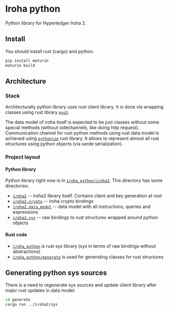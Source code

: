 # Iroha python

Python library for Hyperledger Iroha 2.

## Install

You should install rust (cargo) and python.

```sh
pip install maturin
maturin build
```

## Architecture

### Stack

Architecturally python library uses rust client library. It is done
via wrapping classes using rust library [`pyo3`](pyo3.rs).

The data model of iroha itself is expected to be just classes without
some special methods (without sidechannels, like doing http request).
Communication channel for rust python methods using rust data model
is achieved using [`pythonize`](https://github.com/davidhewitt/pythonize)
rust library. It allows to represent almost all rust structures using
python objects (via serde serialization).

### Project layout

#### Python library

Python library right now is in [`iroha_python/iroha2`](iroha_python/iroha2). This directory has some 
directories:
- [`iroha2`](iroha_python/iroha2) -- iroha2 library itself. Contains client and key generation at root
- [`iroha2.crypto`](iroha_python/iroha2/crypto) -- iroha crypto bindings
- [`iroha2.data_model`](iroha_python/iroha2/data_model) -- data model with all instructions, queries and expressions
- [`iroha2.sys`](iroha_python/iroha2/sys) -- raw bindings to rust structures wrapped around python objects

#### Rust code

- [`iroha_python`](iroha_python) is rust sys library (sys in terms of raw bindings without abstractions)
- [`iroha_python/generate`](iroha_python/generate) is used for generating classes for rust structures

## Generating python sys sources

There is a need to regenerate sys sources and update client library after major rust updates in data model.

```sh
cd generate
cargo run ../iroha2/sys
```

